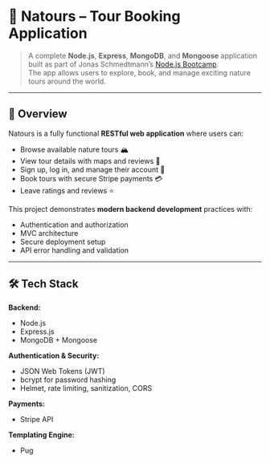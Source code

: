 # 🌿 Natours – Tour Booking Application

> A complete **Node.js**, **Express**, **MongoDB**, and **Mongoose** application built as part of Jonas Schmedtmann’s [Node.js Bootcamp](https://www.udemy.com/course/nodejs-express-mongodb-bootcamp/).  
> The app allows users to explore, book, and manage exciting nature tours around the world.

---

## 🚀 Overview

Natours is a fully functional **RESTful web application** where users can:
- Browse available nature tours 🏔️  
- View tour details with maps and reviews 📍  
- Sign up, log in, and manage their account 🔐  
- Book tours with secure Stripe payments 💳  
- Leave ratings and reviews ⭐  

This project demonstrates **modern backend development** practices with:
- Authentication and authorization
- MVC architecture
- Secure deployment setup
- API error handling and validation

---

## 🛠️ Tech Stack

**Backend:**
- Node.js  
- Express.js  
- MongoDB + Mongoose  

**Authentication & Security:**
- JSON Web Tokens (JWT)  
- bcrypt for password hashing  
- Helmet, rate limiting, sanitization, CORS  

**Payments:**
- Stripe API  

**Templating Engine:**
- Pug  
